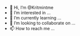- 👋 Hi, I’m @Kritmintme
- 👀 I’m interested in ...
- 🌱 I’m currently learning ...
- 💞️ I’m looking to collaborate on ...
- 📫 How to reach me ...

<!---
Kritmintme/Kritmintme is a ✨ special ✨ repository because its `README.md` (this file) appears on your GitHub profile.
You can click the Preview link to take a look at your changes.
--->
